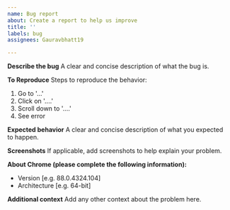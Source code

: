 ```yaml
---
name: Bug report
about: Create a report to help us improve
title: ''
labels: bug
assignees: Gauravbhatt19

---
```


**Describe the bug**
A clear and concise description of what the bug is.

**To Reproduce**
Steps to reproduce the behavior:
1. Go to '...'
2. Click on '....'
3. Scroll down to '....'
4. See error

**Expected behavior**
A clear and concise description of what you expected to happen.

**Screenshots**
If applicable, add screenshots to help explain your problem.

**About Chrome (please complete the following information):**
 - Version [e.g. 88.0.4324.104]
 - Architecture [e.g. 64-bit]

**Additional context**
Add any other context about the problem here.
